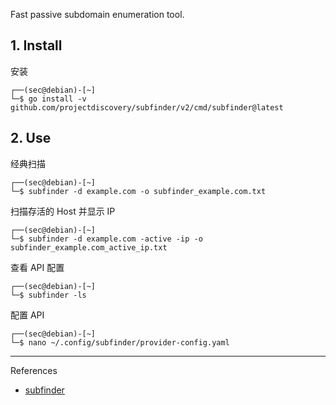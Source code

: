 Fast passive subdomain enumeration tool.

## 1. Install

安装

```
┌──(sec@debian)-[~]
└─$ go install -v github.com/projectdiscovery/subfinder/v2/cmd/subfinder@latest
```

## 2. Use

经典扫描

```
┌──(sec@debian)-[~]
└─$ subfinder -d example.com -o subfinder_example.com.txt
```

扫描存活的 Host 并显示 IP

```
┌──(sec@debian)-[~]
└─$ subfinder -d example.com -active -ip -o subfinder_example.com_active_ip.txt
```

查看 API 配置

```
┌──(sec@debian)-[~]
└─$ subfinder -ls
```

配置 API

```
┌──(sec@debian)-[~]
└─$ nano ~/.config/subfinder/provider-config.yaml
```

---

References

- [subfinder](https://github.com/projectdiscovery/subfinder)

